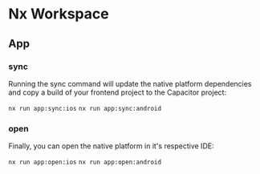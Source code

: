 # Nx Workspace

## App 

### sync

Running the sync command will update the native platform dependencies and copy a build of your frontend project to the Capacitor project:

`nx run app:sync:ios`
`nx run app:sync:android`

### open

Finally, you can open the native platform in it's respective IDE:

`nx run app:open:ios`
`nx run app:open:android`

